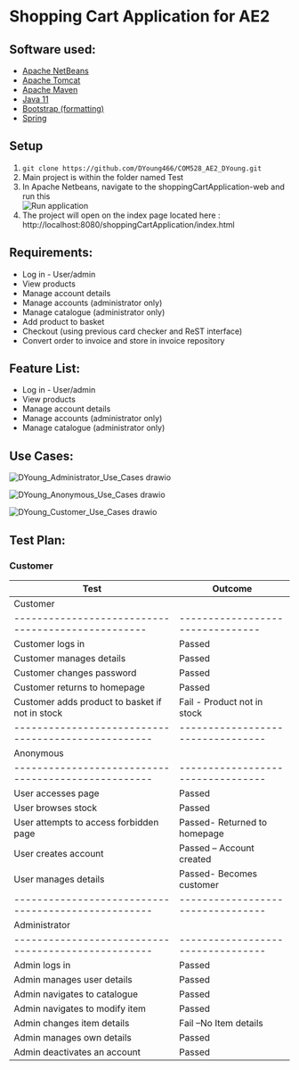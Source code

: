 # Shopping Cart Application for AE2

## Software used:

* [Apache NetBeans](https://netbeans.apache.org/ "Netbeans link")
* [Apache Tomcat](http://tomcat.apache.org/ "Tomcat link")
* [Apache Maven](https://maven.apache.org/ "Maven link")
* [Java 11](https://jdk.java.net/11/ "Jdk link")
* [Bootstrap (formatting)](https://getbootstrap.com/ "Bootstrap link")
* [Spring](https://spring.io/ "Spring link")


## Setup
1. `git clone https://github.com/DYoung466/COM528_AE2_DYoung.git`
2. Main project is within the folder named Test
3. In Apache Netbeans, navigate to the shoppingCartApplication-web and run this
<br >![Run application](https://user-images.githubusercontent.com/71987991/148574748-3fccad1c-412e-4fd3-b1e5-7d79643b23c0.png "Run application")
4. The project will open on the index page located here : http://localhost:8080/shoppingCartApplication/index.html

## Requirements:

* Log in - User/admin
* View products
* Manage account details
* Manage accounts (administrator only)
* Manage catalogue (administrator only) 
* Add product to basket
* Checkout (using previous card checker and ReST interface)
* Convert order to invoice and store in invoice repository


## Feature List:
* Log in - User/admin
* View products
* Manage account details
* Manage accounts (administrator only)
* Manage catalogue (administrator only) 

## Use Cases:

![DYoung_Administrator_Use_Cases drawio](https://user-images.githubusercontent.com/71987991/148755868-92f5370a-0672-4870-94e0-b792b3e16a20.png)

![DYoung_Anonymous_Use_Cases drawio](https://user-images.githubusercontent.com/71987991/148755885-30130c18-7865-4fea-a495-a62e13964663.png)

![DYoung_Customer_Use_Cases drawio](https://user-images.githubusercontent.com/71987991/148755900-54d5ee6b-b269-4fef-8282-7ba33e7f2d50.png)


## Test Plan:
### Customer

|Test                                             	|Outcome                        	|
|--------------------------------------------------	|--------------------------------	|
| Customer                                        	|                         	      |
|--------------------------------------------------	|--------------------------------	|
| Customer logs in                                 	| Passed                         	|
| Customer manages details                         	| Passed                         	|
| Customer changes password                        	| Passed                         	|
| Customer returns to homepage                     	| Passed                         	|
| Customer adds product to basket if not in stock  	| Fail - Product not in stock    	|
|---------------------------------------------------|---------------------------------|
|Anonymous                                        	|                         	      |
|---------------------------------------------------|---------------------------------|
|User accesses page                        	        |Passed                          	|
|User browses stock                               	|Passed                          	|
|User attempts to access forbidden page           	|Passed- Returned to homepage    	|
|User creates account                      	        |Passed – Account created        	|
|User manages details                      	        |Passed- Becomes customer        	|
|---------------------------------------------------|---------------------------------|
|Administrator                                      |                         	      |
|---------------------------------------------------|---------------------------------|
|Admin logs in                                     	|Passed                           |
|Admin manages user details                        	|Passed                           |
|Admin navigates to catalogue      	                |Passed                           |
|Admin navigates to modify item    	                |Passed                           |
|Admin changes item details        	                |Fail –No Item details            |
|Admin manages own details                         	|Passed                           |
|Admin deactivates an account      	                |Passed                           |

